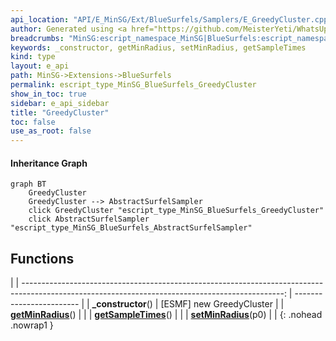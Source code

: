 ```yaml
---
api_location: "API/E_MinSG/Ext/BlueSurfels/Samplers/E_GreedyCluster.cpp:22:34"
author: Generated using <a href="https://github.com/MeisterYeti/WhatsUpDoc">WhatsUpDoc</a>
breadcrumbs: "MinSG:escript_namespace_MinSG|BlueSurfels:escript_namespace_MinSG_BlueSurfels"
keywords: _constructor, getMinRadius, setMinRadius, getSampleTimes
kind: type
layout: e_api
path: MinSG->Extensions->BlueSurfels
permalink: escript_type_MinSG_BlueSurfels_GreedyCluster
show_in_toc: true
sidebar: e_api_sidebar
title: "GreedyCluster"
toc: false
use_as_root: false
---
```


#### Inheritance Graph

```mermaid
graph BT
	GreedyCluster
	GreedyCluster --> AbstractSurfelSampler
	click GreedyCluster "escript_type_MinSG_BlueSurfels_GreedyCluster"
	click AbstractSurfelSampler "escript_type_MinSG_BlueSurfels_AbstractSurfelSampler"
```

## Functions

|
| -----------------------------------------------------------------------------------------------------------------------------------------------: | ------------------------ | 
| **_constructor**()                                                                                                                               | [ESMF] new GreedyCluster | 
| **[getMinRadius](classMinSG_1_1BlueSurfels_1_1GreedyCluster#classMinSG_1_1BlueSurfels_1_1GreedyCluster_1aef9dc92d6a05880ab2171f6bb3bf8464)**()   |                          | 
| **[getSampleTimes](classMinSG_1_1BlueSurfels_1_1GreedyCluster#classMinSG_1_1BlueSurfels_1_1GreedyCluster_1a75755b2de77d88ffb01ed6b61eaa6939)**() |                          | 
| **[setMinRadius](classMinSG_1_1BlueSurfels_1_1GreedyCluster#classMinSG_1_1BlueSurfels_1_1GreedyCluster_1a904189ac2b52125e0c35acbfb2402633)**(p0) |                          | 
{: .nohead .nowrap1 }

